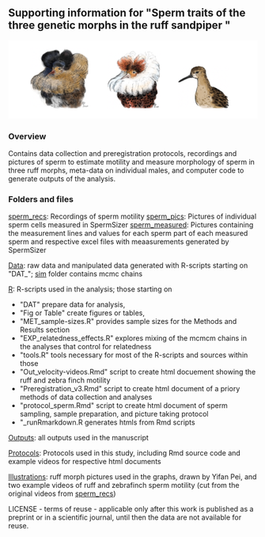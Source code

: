## Supporting information for "Sperm traits of the three genetic morphs in the ruff sandpiper "

![Satellite](./Illustrations/morphs.png)

### **Overview**

Contains data collection and preregistration protocols, recordings and pictures of sperm to estimate motility and measure morphology of sperm in three ruff morphs, meta-data on individual males, and computer code to generate outputs of the analysis. 

### **Folders and files**
[sperm_recs](Data/sperm_recs/): Recordings of sperm motility
[sperm_pics](Data/sperm_pics/): Pictures of individual sperm cells measured in SpermSizer
[sperm_measured](Data/sperm_measured/): Pictures containing the measurement lines and values for each sperm part of each measured sperm and respective excel files with meaasurements generated by SpermSizer

[Data](Data/): raw data and manipulated data generated with R-scripts starting on "DAT_"; [sim](Data/sim/) folder contains mcmc chains

[R](R/): R-scripts used in the analysis; those starting on 
- "DAT" prepare data for analysis, 
- "Fig or Table" create figures or tables,
- "MET_sample-sizes.R" provides sample sizes for the Methods and Results section
- "EXP_relatedness_effects.R" explores mixing of the mcmcm chains in the analyses that control for relatedness
- "tools.R" tools necessary for most of the R-scripts and sources within those
- "Out_velocity-videos.Rmd" script to create html docuement showing the ruff and zebra finch motility
- "Preregistration_v3.Rmd" script to create html document of a priory methods of data collection and analyses
- "protocol_sperm.Rmd" script to create html document of sperm sampling, sample preparation, and picture taking protocol
- "_runRmarkdown.R generates htmls from Rmd scripts

[Outputs](Outputs/): all outputs used in the manuscript

[Protocols](Protocols/): Protocols used in this study, including Rmd source code and example videos for respective html documents

[Illustrations](Illustrations): ruff morph pictures used in the graphs, drawn by Yifan Pei, and two example videos of ruff and zebrafinch sperm motility (cut from the original videos from [sperm_recs](Data/sperm_recs/))

LICENSE - terms of reuse - applicable only after this work is published as a preprint or in a scientific journal, until then the data are not available for reuse.